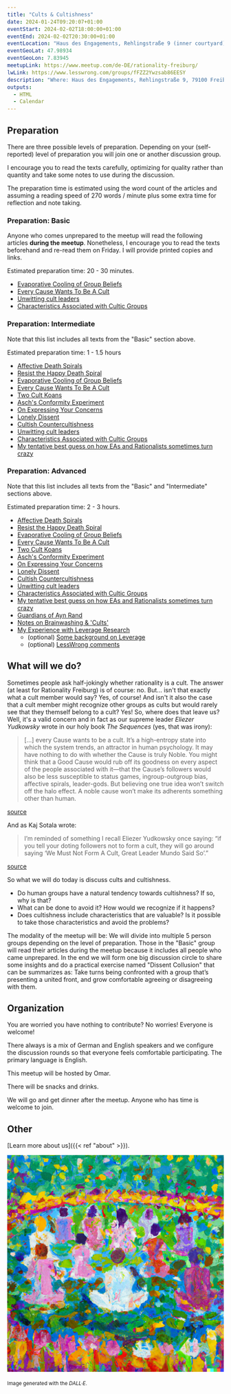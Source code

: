 ```yaml
---
title: "Cults & Cultishness"
date: 2024-01-24T09:20:07+01:00
eventStart: 2024-02-02T18:00:00+01:00
eventEnd: 2024-02-02T20:30:00+01:00
eventLocation: "Haus des Engagements, Rehlingstraße 9 (inner courtyard), 79100 Freiburg"
eventGeoLat: 47.98934
eventGeoLon: 7.83945
meetupLink: https://www.meetup.com/de-DE/rationality-freiburg/
lwLink: https://www.lesswrong.com/groups/fFZZ2Ywzsab86EESY
description: "Where: Haus des Engagements, Rehlingstraße 9, 79100 Freiburg. When: Friday, February 2nd 2024 at 18:00 hours CET."
outputs:
  - HTML
  - Calendar
---
```


## Preparation

There are three possible levels of preparation. Depending on your
(self-reported) level of preparation you will join one or another discussion
group.

I encourage you to read the texts carefully, optimizing for quality rather than
quantity and take some notes to use during the discussion.

The preparation time is estimated using the word count of the articles and
assuming a reading speed of 270 words / minute plus some extra time for
reflection and note taking.


### Preparation: Basic

Anyone who comes unprepared to the meetup will read the following articles
**during the meetup**. Nonetheless, I encourage you to read the texts
beforehand and re-read them on Friday. I will provide printed copies and links.

Estimated preparation time: 20 - 30 minutes.

* [Evaporative Cooling of Group Beliefs](https://www.lesswrong.com/s/M3TJ2fTCzoQq66NBJ/p/ZQG9cwKbct2LtmL3p)
* [Every Cause Wants To Be A Cult](https://www.lesswrong.com/s/M3TJ2fTCzoQq66NBJ/p/yEjaj7PWacno5EvWa)
* [Unwitting cult leaders](https://www.lesswrong.com/posts/o9dnstYoc7cwpgdhg/unwitting-cult-leaders)
* [Characteristics Associated with Cultic Groups](https://www.icsahome.com/elibrary/topics/articles/characteristics)


### Preparation: Intermediate

Note that this list includes all texts from the "Basic" section above.

Estimated preparation time: 1 - 1.5 hours

* [Affective Death Spirals](https://www.lesswrong.com/s/M3TJ2fTCzoQq66NBJ/p/XrzQW69HpidzvBxGr)
* [Resist the Happy Death Spiral](https://www.lesswrong.com/s/M3TJ2fTCzoQq66NBJ/p/hwi8JQjspnMWyWs4g)
* [Evaporative Cooling of Group Beliefs](https://www.lesswrong.com/s/M3TJ2fTCzoQq66NBJ/p/ZQG9cwKbct2LtmL3p)
* [Every Cause Wants To Be A Cult](https://www.lesswrong.com/s/M3TJ2fTCzoQq66NBJ/p/yEjaj7PWacno5EvWa)
* [Two Cult Koans](https://www.lesswrong.com/s/M3TJ2fTCzoQq66NBJ/p/Qr4MB9hFRzamuMRHJ)
* [Asch's Conformity Experiment](https://www.lesswrong.com/s/M3TJ2fTCzoQq66NBJ/p/WHK94zXkQm7qm7wXk)
* [On Expressing Your Concerns](https://www.lesswrong.com/s/M3TJ2fTCzoQq66NBJ/p/ovvwAhKKoNbfcMz8K)
* [Lonely Dissent](https://www.lesswrong.com/s/M3TJ2fTCzoQq66NBJ/p/CEGnJBHmkcwPTysb7)
* [Cultish Countercultishness](https://www.lesswrong.com/s/M3TJ2fTCzoQq66NBJ/p/gBma88LH3CLQsqyfS)
* [Unwitting cult leaders](https://www.lesswrong.com/posts/o9dnstYoc7cwpgdhg/unwitting-cult-leaders)
* [Characteristics Associated with Cultic Groups](https://www.icsahome.com/elibrary/topics/articles/characteristics)
* [My tentative best guess on how EAs and Rationalists sometimes turn crazy](https://www.lesswrong.com/posts/HCAyiuZe9wz8tG6EF/my-tentative-best-guess-on-how-eas-and-rationalists)


### Preparation: Advanced

Note that this list includes all texts from the "Basic" and "Intermediate" sections above.

Estimated preparation time: 2 - 3 hours.

* [Affective Death Spirals](https://www.lesswrong.com/s/M3TJ2fTCzoQq66NBJ/p/XrzQW69HpidzvBxGr)
* [Resist the Happy Death Spiral](https://www.lesswrong.com/s/M3TJ2fTCzoQq66NBJ/p/hwi8JQjspnMWyWs4g)
* [Evaporative Cooling of Group Beliefs](https://www.lesswrong.com/s/M3TJ2fTCzoQq66NBJ/p/ZQG9cwKbct2LtmL3p)
* [Every Cause Wants To Be A Cult](https://www.lesswrong.com/s/M3TJ2fTCzoQq66NBJ/p/yEjaj7PWacno5EvWa)
* [Two Cult Koans](https://www.lesswrong.com/s/M3TJ2fTCzoQq66NBJ/p/Qr4MB9hFRzamuMRHJ)
* [Asch's Conformity Experiment](https://www.lesswrong.com/s/M3TJ2fTCzoQq66NBJ/p/WHK94zXkQm7qm7wXk)
* [On Expressing Your Concerns](https://www.lesswrong.com/s/M3TJ2fTCzoQq66NBJ/p/ovvwAhKKoNbfcMz8K)
* [Lonely Dissent](https://www.lesswrong.com/s/M3TJ2fTCzoQq66NBJ/p/CEGnJBHmkcwPTysb7)
* [Cultish Countercultishness](https://www.lesswrong.com/s/M3TJ2fTCzoQq66NBJ/p/gBma88LH3CLQsqyfS)
* [Unwitting cult leaders](https://www.lesswrong.com/posts/o9dnstYoc7cwpgdhg/unwitting-cult-leaders)
* [Characteristics Associated with Cultic Groups](https://www.icsahome.com/elibrary/topics/articles/characteristics)
* [My tentative best guess on how EAs and Rationalists sometimes turn crazy](https://www.lesswrong.com/posts/HCAyiuZe9wz8tG6EF/my-tentative-best-guess-on-how-eas-and-rationalists)
* [Guardians of Ayn Rand](https://www.lesswrong.com/posts/96TBXaHwLbFyeAxrg/guardians-of-ayn-rand)
* [Notes on Brainwashing & 'Cults'](https://www.lesswrong.com/posts/TiG8cLkBRW4QgsfrR/notes-on-brainwashing-and-cults)
* [My Experience with Leverage Research](https://medium.com/@zoecurzi/my-experience-with-leverage-research-17e96a8e540b)
  * (optional) [Some background on Leverage](https://www.lesswrong.com/tag/leverage-research)
  * (optional) [LessWrong comments](https://www.lesswrong.com/posts/XPwEptSSFRCnfHqFk/zoe-curzi-s-experience-with-leverage-research)


## What will we do?

Sometimes people ask half-jokingly whether rationality is a cult. The answer
(at least for Rationality Freiburg) is of course: no. But... isn't that exactly
what a cult member would say? Yes, of course! And isn't it also the case that a
cult member might recognize other groups as cults but would rarely see that
they themself belong to a cult? Yes! So, where does that leave us?  Well, it's
a valid concern and in fact as our supreme leader _Eliezer Yudkowsky_ wrote in
our holy book _The Sequences_ (yes, that was irony):

> [...] every Cause wants to be a cult. It’s a high-entropy state into which the
> system trends, an attractor in human psychology. It may have nothing to do
> with whether the Cause is truly Noble. You might think that a Good Cause
> would rub off its goodness on every aspect of the people associated with
> it—that the Cause’s followers would also be less susceptible to status games,
> ingroup-outgroup bias, affective spirals, leader-gods. But believing one true
> idea won’t switch off the halo effect. A noble cause won’t make its adherents
> something other than human.

[source](https://www.lesswrong.com/s/M3TJ2fTCzoQq66NBJ/p/yEjaj7PWacno5EvWa)

And as Kaj Sotala wrote:

> I’m reminded of something I recall Eliezer Yudkowsky once saying: “if you
> tell your doting followers not to form a cult, they will go around saying ‘We
> Must Not Form A Cult, Great Leader Mundo Said So’.”

[source](https://www.lesswrong.com/posts/o9dnstYoc7cwpgdhg/unwitting-cult-leaders)

So what we will do today is discuss cults and cultishness.

* Do human groups have a natural tendency towards cultishness? If so, why is
  that?
* What can be done to avoid it? How would we recognize if it happens?
* Does cultishness include characteristics that are valuable? Is it possible to
  take those characteristics and avoid the problems?

The modality of the meetup will be: We will divide into multiple 5 person
groups depending on the level of preparation. Those in the "Basic" group will
read their articles during the meetup because it includes all people who came
unprepared. In the end we will form one big discussion circle to share some
insights and do a practical exercise named "Dissent Collusion" that can be
summarizes as: Take turns being confronted with a group that’s presenting a
united front, and grow comfortable agreeing or disagreeing with them.


## Organization

You are worried you have nothing to contribute? No worries! Everyone is
welcome!

There always is a mix of German and English speakers and we configure the
discussion rounds so that everyone feels comfortable participating. The primary
language is English.

This meetup will be hosted by Omar.

There will be snacks and drinks.

We will go and get dinner after the meetup. Anyone who has time is welcome to
join.


## Other

[Learn more about us]({{< ref "about" >}}).

![Group medidating](cover.png "Group meditating")

<small>Image generated with the _DALL·E_.</small>
